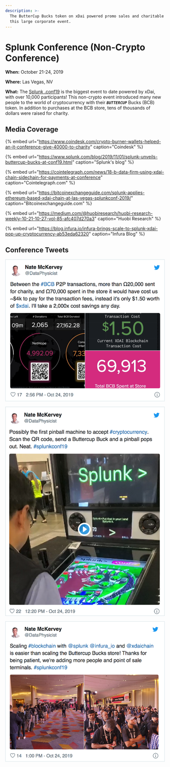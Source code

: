 ```yaml
---
description: >-
  The ButterCup Bucks token on xDai powered promo sales and charitable giving at
  this large corporate event.
---
```


# Splunk Conference \(Non-Crypto Conference\)

**When:** October 21-24, 2019

**Where:** Las Vegas, NV

**What:** The [Splunk .conf19](https://conf.splunk.com/) is the biggest event to date powered by xDai, with over 10,000 participants! This non-crypto event introduced many new people to the world of cryptocurrency with their _**`BUTTERCUP`**_ Bucks \(BCB\) token.  In addition to purchases at the BCB store, tens of thousands of dollars were raised for charity.

## Media Coverage

{% embed url="https://www.coindesk.com/crypto-burner-wallets-helped-an-it-conference-give-40000-to-charity" caption="Coindesk" %}

{% embed url="https://www.splunk.com/blog/2019/11/01/splunk-unveils-buttercup-bucks-at-conf19.html" caption="Splunk\'s blog" %}

{% embed url="https://cointelegraph.com/news/18-b-data-firm-using-xdai-chain-sidechain-for-payments-at-conference" caption="Cointelegraph.com" %}

{% embed url="https://bitcoinexchangeguide.com/splunk-applies-ethereum-based-xdai-chain-at-las-vegas-splunkconf-2019/" caption="Bitcoinexchangeguide.com" %}

{% embed url="https://medium.com/@huobiresearch/huobi-research-weekly-10-21-10-27-vol-85-afc407d270a3" caption="Huobi Research" %}

{% embed url="https://blog.infura.io/infura-brings-scale-to-splunk-xdai-pop-up-cryptocurrency-ab53eda62320" caption="Infura Blog" %}



## Conference Tweets

![2000x Cost Savings](../../../.gitbook/assets/splunk1.png)

![xDai Pinball Anyone?](../../../.gitbook/assets/splunk2.png)

![This is what adoption looks like!!!](../../../.gitbook/assets/splunk3.png)







